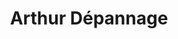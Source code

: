 ---
title: "Arthur Dépannage"
url: /ozoir-la-ferriere/arthur-depannage/
shop: réparation de voitures
---